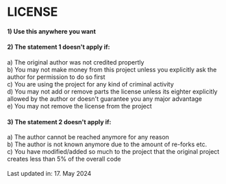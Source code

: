 LICENSE
=======

####  1) Use this anywhere you want

#### 2) The statement 1 doesn't apply if:
a) The original author was not credited propertly                                <br>
b) You may not make money from this project unless you explicitly ask the author for permission to do so first <br>
c) You are using the project for any kind of criminal activity                   <br>
d) You may not add or remove parts the license unless its eighter explicitly allowed by the author 
or doesn't guarantee you any major advantage <br>
e) You may not remove the license from the project                               <br>
    
#### 3) The statement 2 doesn't apply if:
a) The author cannot be reached anymore for any reason <br>
b) The author is not known anymore due to the amount of re-forks etc. <br>
c) You have modified/added so much to the project that the original project creates less than 5% of the overall code <br>
<br>
Last updated in: 17. May 2024
